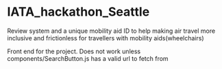 # IATA_hackathon_Seattle
Review system and a unique mobility aid ID to help making air travel more inclusive and frictionless for travellers with mobility aids(wheelchairs)

Front end for the project. Does not work unless components/SearchButton.js has a valid url to fetch from
